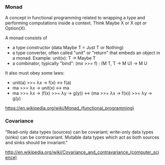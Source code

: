 ### Monad

A concept in functional programming related to wrapping a type and performing computations inside a context. Think Maybe X or X opt or Option(X).

A monad consists of

* a type constructor (data Maybe T = Just T or Nothing)
* a type converter, often called "unit" or "return" that embeds an object in a monad. Example: unit(x): T -> Maybe T
* a combinator, typically "bind": (mx >>= f) : (M T, T -> M U) -> M U

It also must obey some laws:

* unit(a) >>= λx → f(x) ↔ f(a)
* ma >>= λx → unit(x) ↔ ma
* ma >>= λx → (f(x) >>= λy → g(y)) ↔ (ma >>= λx → f(x)) >>= λy → g(y)

https://en.wikipedia.org/wiki/Monad_(functional_programming)


### Covariance

"Read-only data types (sources) can be covariant; write-only data types (sinks) can be contravariant. Mutable data types which act as both sources and sinks should be invariant."

http://en.wikipedia.org/wiki/Covariance_and_contravariance_(computer_science)
